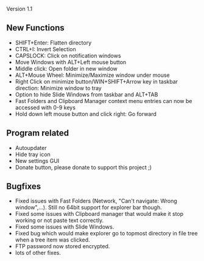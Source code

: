 Version 1.1

## New Functions ##
  * SHIFT+Enter: Flatten directory
  * CTRL+I: Invert Selection
  * CAPSLOCK: Click on notification windows
  * Move Windows with ALT+Left mouse button
  * Middle click: Open folder in new window
  * ALT+Mouse Wheel: Minimize/Maximize window under mouse
  * Right Click on minimize button/WIN+SHIFT+Arrow key in taskbar direction: Minimize window to tray
  * Option to hide Slide Windows from taskbar and ALT+TAB
  * Fast Folders and Clipboard Manager context menu entries can now be accessed with 0-9 keys
  * Hold down left mouse button and click right: Go forward

## Program related ##
  * Autoupdater
  * Hide tray icon
  * New settings GUI
  * Donate button, please donate to support this project ;)

## Bugfixes ##
  * Fixed issues with Fast Folders (Network, "Can't navigate: Wrong window",...). Still no 64bit support for explorer bar though.
  * Fixed some issues with Clipboard manager that would make it stop working or not paste text correctly.
  * Fixed some issues with Slide Windows.
  * Fixed bug which would make explorer go to topmost directory in file tree when a tree item was clicked.
  * FTP password now stored encrypted.
  * lots of other fixes.